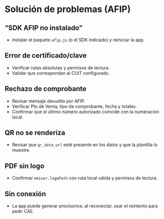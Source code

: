 # Solución de problemas (AFIP)

## “SDK AFIP no instalado”
- Instalar el paquete `afip.js` (o el SDK indicado) y reiniciar la app.

## Error de certificado/clave
- Verificar rutas absolutas y permisos de lectura.
- Validar que correspondan al CUIT configurado.

## Rechazo de comprobante
- Revisar mensaje devuelto por AFIP.
- Verificar Pto de Venta, tipo de comprobante, fecha y totales.
- Confirmar que el último número autorizado coincide con la numeración local.

## QR no se renderiza
- Revisar que `qr_data_url` esté presente en los datos y que la plantilla lo muestre.

## PDF sin logo
- Confirmar `emisor.logoPath` con ruta local válida y permisos de lectura.

## Sin conexión
- La app puede generar provisorios; al reconectar, usar el reintento para pedir CAE.
